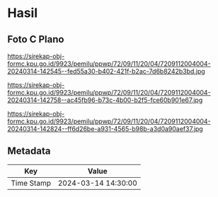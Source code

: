 # Hasil

## Foto C Plano

https://sirekap-obj-formc.kpu.go.id/9923/pemilu/ppwp/72/09/11/20/04/7209112004004-20240314-142545--fed55a30-b402-421f-b2ac-7d6b8242b3bd.jpg

https://sirekap-obj-formc.kpu.go.id/9923/pemilu/ppwp/72/09/11/20/04/7209112004004-20240314-142758--ac45fb96-b73c-4b00-b2f5-fce60b901e67.jpg

https://sirekap-obj-formc.kpu.go.id/9923/pemilu/ppwp/72/09/11/20/04/7209112004004-20240314-142824--ff6d26be-a931-4565-b98b-a3d0a90aef37.jpg


## Metadata

| Key        | Value               |
| ---------- | ------------------- |
| Time Stamp | 2024-03-14 14:30:00 |



